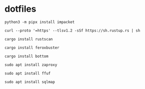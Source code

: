 # dotfiles

```
python3 -m pipx install impacket
```

```
curl --proto '=https' --tlsv1.2 -sSf https://sh.rustup.rs | sh
```

```
cargo install rustscan
```

```
cargo install feroxbuster
```

```
cargo install bottom
```

```
sudo apt install zaproxy
```

```
sudo apt install ffuf
```

```
sudo apt install sqlmap
```

